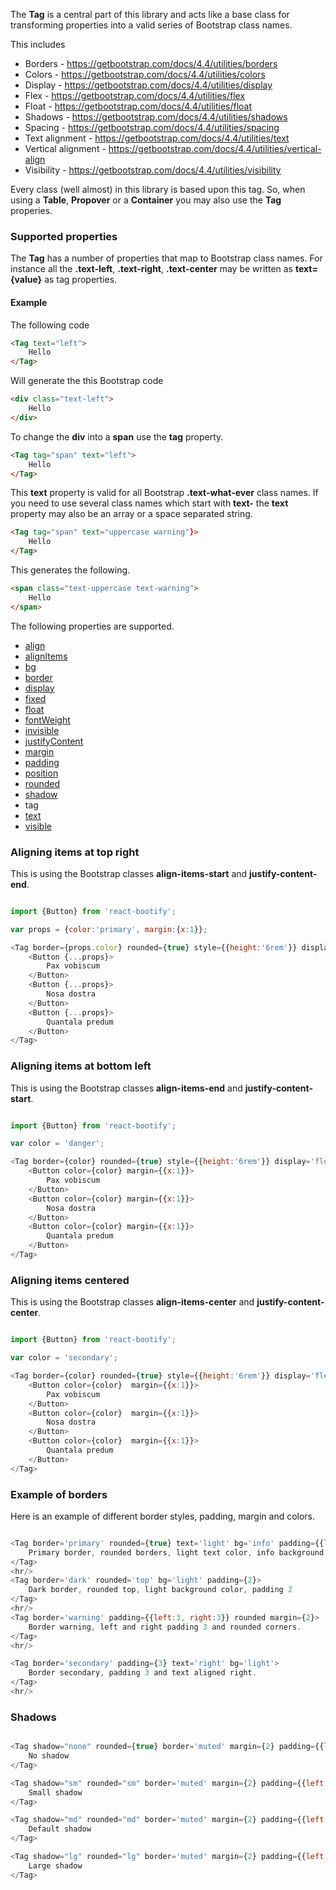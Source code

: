 
The **Tag** is a central part of this library and acts like a base class for transforming properties into a valid
series of Bootstrap class names.

This includes

* Borders - https://getbootstrap.com/docs/4.4/utilities/borders
* Colors - https://getbootstrap.com/docs/4.4/utilities/colors
* Display - https://getbootstrap.com/docs/4.4/utilities/display
* Flex - https://getbootstrap.com/docs/4.4/utilities/flex
* Float - https://getbootstrap.com/docs/4.4/utilities/float
* Shadows - https://getbootstrap.com/docs/4.4/utilities/shadows
* Spacing - https://getbootstrap.com/docs/4.4/utilities/spacing
* Text alignment - https://getbootstrap.com/docs/4.4/utilities/text
* Vertical alignment - https://getbootstrap.com/docs/4.4/utilities/vertical-align
* Visibility - https://getbootstrap.com/docs/4.4/utilities/visibility

Every class (well almost) in this library is based upon this tag. So, when using a **Table**, **Propover** or a **Container**
you may also use the **Tag** properies.

### Supported properties

The **Tag** has a number of properties that map to Bootstrap class names.
For instance all the **.text-left**, **.text-right**, **.text-center** may be written as **text={value}** as tag properties.

#### Example

The following code

```html static
<Tag text="left">
    Hello
</Tag>
```

Will generate the this Bootstrap code

```html static
<div class="text-left">
    Hello
</div>
```

To change the **div** into a **span** use the **tag** property.

```html static
<Tag tag="span" text="left">
    Hello
</Tag>
```

This **text** property is valid for all Bootstrap **.text-what-ever** class names.
If you need to use several class names which start with **text-** the **text** property 
may also be an array or a space separated string.


```html static
<Tag tag="span" text="uppercase warning"}>
    Hello
</Tag>
```

This generates the following.

```html static
<span class="text-uppercase text-warning">
    Hello
</span>
```


The following properties are supported.

* [align](https://getbootstrap.com/docs/4.4/utilities/vertical-align)
* [alignItems](https://getbootstrap.com/docs/4.4/utilities/flex/#align-items)
* [bg](https://getbootstrap.com/docs/4.4/utilities/colors/#background-color)
* [border](https://getbootstrap.com/docs/4.4/utilities/borders)
* [display](https://getbootstrap.com/docs/4.4/utilities/display) 
* [fixed](https://getbootstrap.com/docs/4.4/utilities/position)
* [float](https://getbootstrap.com/docs/4.4/utilities/float)
* [fontWeight](https://getbootstrap.com/docs/4.4/utilities/text/#font-weight-and-italics)
* [invisible](https://getbootstrap.com/docs/4.4/utilities/visibility)
* [justifyContent](https://getbootstrap.com/docs/4.4/utilities/flex/#justify-content)
* [margin](https://getbootstrap.com/docs/4.4/utilities/spacing) 
* [padding](https://getbootstrap.com/docs/4.4/utilities/spacing)
* [position](https://getbootstrap.com/docs/4.4/utilities/position)
* [rounded](https://getbootstrap.com/docs/4.4/utilities/borders/#border-radius)
* [shadow](https://getbootstrap.com/docs/4.4/utilities/shadows)
* tag
* [text](https://getbootstrap.com/docs/4.4/utilities/text) 
* [visible](https://getbootstrap.com/docs/4.4/utilities/visibility)

### Aligning items at top right

This is using the Bootstrap classes **align-items-start** and **justify-content-end**.


```js

import {Button} from 'react-bootify';

var props = {color:'primary', margin:{x:1}};

<Tag border={props.color} rounded={true} style={{height:'6rem'}} display='flex' alignItems='start' justifyContent={{sm:'end', lg:'start'}} padding={2} >
    <Button {...props}>
        Pax vobiscum
    </Button>
    <Button {...props}>
        Nosa dostra
    </Button>
    <Button {...props}>
        Quantala predum
    </Button>
</Tag>

```


### Aligning items at bottom left

This is using the Bootstrap classes **align-items-end** and **justify-content-start**.

```js

import {Button} from 'react-bootify';

var color = 'danger';

<Tag border={color} rounded={true} style={{height:'6rem'}} display='flex' alignItems='end' justifyContent='start' padding={2} >
    <Button color={color} margin={{x:1}}>
        Pax vobiscum
    </Button>
    <Button color={color} margin={{x:1}}>
        Nosa dostra
    </Button>
    <Button color={color} margin={{x:1}}>
        Quantala predum
    </Button>
</Tag>

```

### Aligning items centered

This is using the Bootstrap classes **align-items-center** and **justify-content-center**.


```js

import {Button} from 'react-bootify';

var color = 'secondary';

<Tag border={color} rounded={true} style={{height:'6rem'}} display='flex' alignItems='center' justifyContent='center' padding={2} >
    <Button color={color}  margin={{x:1}}>
        Pax vobiscum
    </Button>
    <Button color={color}  margin={{x:1}}>
        Nosa dostra
    </Button>
    <Button color={color}  margin={{x:1}}>
        Quantala predum
    </Button>
</Tag>

```


### Example of borders

Here is an example of different border styles, padding, margin and colors.

```js

<Tag border='primary' rounded={true} text='light' bg='info' padding={{left:3, right:3, bottom:2, top:2}}>
    Primary border, rounded borders, light text color, info background color and some padding 
</Tag>
<hr/>
<Tag border='dark' rounded='top' bg='light' padding={2}>
    Dark border, rounded top, light background color, padding 2
</Tag>
<hr/>
<Tag border='warning' padding={{left:3, right:3}} rounded margin={2}>
    Border warning, left and right padding 3 and rounded corners.
</Tag>
<hr/>

<Tag border='secondary' padding={3} text='right' bg='light'>
    Border secondary, padding 3 and text aligned right.
</Tag>
<hr/>


```

### Shadows

```js

<Tag shadow="none" rounded={true} border='muted' margin={2} padding={{left:4, right:4, y:2}}>
    No shadow
</Tag>

<Tag shadow="sm" rounded="sm" border='muted' margin={2} padding={{left:4, right:4, y:2}}>
    Small shadow
</Tag>

<Tag shadow="md" rounded="md" border='muted' margin={2} padding={{left:4, right:4, y:2}}>
    Default shadow
</Tag>

<Tag shadow="lg" rounded="lg" border='muted' margin={2} padding={{left:4, right:4, y:2}}>
    Large shadow
</Tag>


```


